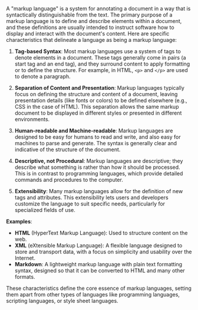 A "markup language" is a system for annotating a document in a way that is syntactically distinguishable from the text. The primary purpose of a markup language is to define and describe elements within a document, and these definitions are usually intended to instruct software how to display and interact with the document's content. Here are specific characteristics that delineate a language as being a markup language:

1. **Tag-based Syntax**: Most markup languages use a system of tags to denote elements in a document. These tags generally come in pairs (a start tag and an end tag), and they surround content to apply formatting or to define the structure. For example, in HTML, `<p>` and `</p>` are used to denote a paragraph.
    
2. **Separation of Content and Presentation**: Markup languages typically focus on defining the structure and content of a document, leaving presentation details (like fonts or colors) to be defined elsewhere (e.g., CSS in the case of HTML). This separation allows the same markup document to be displayed in different styles or presented in different environments.
    
3. **Human-readable and Machine-readable**: Markup languages are designed to be easy for humans to read and write, and also easy for machines to parse and generate. The syntax is generally clear and indicative of the structure of the document.
    
4. **Descriptive, not Procedural**: Markup languages are descriptive; they describe what something is rather than how it should be processed. This is in contrast to programming languages, which provide detailed commands and procedures to the computer.
    
5. **Extensibility**: Many markup languages allow for the definition of new tags and attributes. This extensibility lets users and developers customize the language to suit specific needs, particularly for specialized fields of use.
    

**Examples**:

- **HTML** (HyperText Markup Language): Used to structure content on the web.
- **XML** (eXtensible Markup Language): A flexible language designed to store and transport data, with a focus on simplicity and usability over the Internet.
- **Markdown**: A lightweight markup language with plain text formatting syntax, designed so that it can be converted to HTML and many other formats.

These characteristics define the core essence of markup languages, setting them apart from other types of languages like programming languages, scripting languages, or style sheet languages.